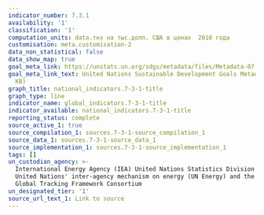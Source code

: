 ```yaml
---
indicator_number: 7.3.1
availability: '1'
classification: '1'
computation_units: data.тнэ на тыс.долл. США в ценах  2010 года
customisation: meta.customisation-2
data_non_statistical: false
data_show_map: true
goal_meta_link: https://unstats.un.org/sdgs/metadata/files/Metadata-07-03-01.pdf
goal_meta_link_text: United Nations Sustainable Development Goals Metadata (PDF 192
  KB)
graph_title: national_indicators.7-3-1-title
graph_type: line
indicator_name: global_indicators.7-3-1-title
indicator_available: national_indicators.7-3-1-title
reporting_status: complete
source_active_1: true
source_compilation_1: sources.7-3-1-source_compilation_1
source_data_1: sources.7-3-1-source_data_1
source_implementation_1: sources.7-3-1-source_implementation_1
tags: []
un_custodian_agency: >-
  International Energy Agency (IEA) United Nations Statistics Division (UNSD)
  United Nations' inter-agency mechanism on energy (UN Energy) and the SE4ALL
  Global Tracking Framework Consortium
un_designated_tier: '1'
source_url_text_1: Link to source
---
```

